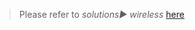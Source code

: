 > Please refer to *solutions▶️ wireless* [here](https://github.com/marclandy/enterprise-infra/tree/f9a0ff5d87755a4fddd64a1fdb813dd34fbbe7ba/solutions/wireless)
